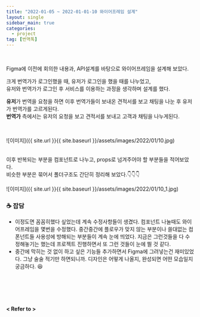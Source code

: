 ```yaml
---
title: "2022-01-05 ~ 2022-01-01-10 와이어프레임 설계"
layout: single
sidebar_main: true
categories: 
  - project
tag: [번역톡]
---
```

<br />

Figma에 이전에 회의한 내용과, API설계를 바탕으로 와이어프레임을 설계해 보았다.

크게 번역가가 로그인했을 때, 유저가 로그인을 했을 때를 나누었고, <br/>
유저와 번역가가 로그인 후 서비스를 이용하는 과정을 생각하며 설계를 했다.

**유저**가 번역을 요청을 하면 이후 번역가들이 보내온 견적서를 보고 채팅을 나눈 후 유저가 번역가를 고르게된다.<br/>
**번역가** 측에서는 유저의 요청을 보고 견적서를 보내고 고객과 채팅을 나누게된다.

<br />

![이미지]({{ site.url }}{{ site.baseurl }}/assets/images/2022/01/10.jpg)
<br />
<br />

이후 반복되는 부분을 컴포넌트로 나누고, props로 넘겨주어야 할 부분들을 적어보았다. <br />
비슷한 부분은 묶어서 폴더구조도 간단히 정리해 보았다.👇👇👇

![이미지]({{ site.url }}{{ site.baseurl }}/assets/images/2022/01/10_1.jpg)

### ☕ 잡담

- 이정도면 꼼꼼히했다 싶었는데 계속 수정사항들이 생겼다. 컴포넌트 나눌때도 와이어프레임을 몇번을 수정했다.
중간중간에 플로우가 맞지 않는 부분이나 쓸대없는 컴폰넌트들 사용성에 방해되는 부분들이 계속 눈에 띄었다.
지금은 그런것들을 다 수정해놓기는 했는데 프로젝트 진행하면서 또 그런 것들이 눈에 띌 것 같다. <br />
- 중간에 막히는 것 없이 하고 싶은 기능들 추가하면서 Figma에 그려넣는건 재미있었다. 그냥 술술 적기만 하면되니까. 
디자인은 어떻게 나올지, 완성되면 어떤 모습일지 궁금하다. 😆
  

<br /><br /><br /><br />

**< Refer to >**<br />